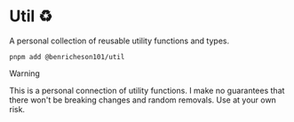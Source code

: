 # Util :recycle:

A personal collection of reusable utility functions and types.

`pnpm add @benricheson101/util`

> [!WARNING]
> This is a personal connection of utility functions. I make no guarantees that there won't be breaking changes and random removals. Use at your own risk.
